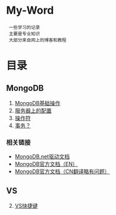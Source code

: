 # My-Word

     一些学习的记录
     主要是专业知识
     大部分来自网上的博客和教程

# 目录

## MongoDB

1. [MongoDB基础操作](https://github.com/vagrantgrapefruit/My-Word/blob/master/Blog%20for%20me/MongoDB/MongoDB.md)
2. [服务器上的配置](https://github.com/vagrantgrapefruit/My-Word/blob/master/Blog%20for%20me/MongoDB/MongoDB远程配置及访问.md)
2. [操作符](https://github.com/vagrantgrapefruit/My-Word/blob/master/Blog%20for%20me/MongoDB/操作符.md)
3. [事务？](https://github.com/vagrantgrapefruit/My-Word/blob/master/Blog%20for%20me/MongoDB/事务？.md)
### 相关链接

- [MongoDB.net驱动文档](http://mongodb.github.io/mongo-csharp-driver/)
- [MongoDB官方文档（EN）](https://docs.mongodb.com/)
- [MongoDB官方文档（CN翻译略有问题）](https://mongodb-documentation.readthedocs.io/en/latest/)


## VS 

2. [VS快捷键](https://github.com/vagrantgrapefruit/schoolStudy/blob/master/school/软件工程.md)
